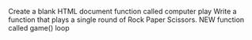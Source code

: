 Create a blank HTML document
function called computer play
Write a function that plays a single round of Rock Paper Scissors.
 NEW function called game()
 loop